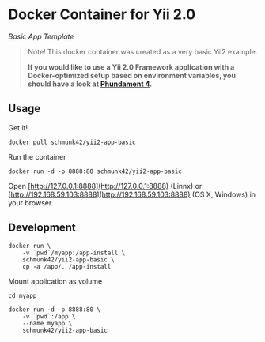 # Docker Container for Yii 2.0

*Basic App Template*

> Note! This docker container was created as a very basic Yii2 example. 
> 
> **If you would like to use a Yii 2.0 Framework application with a Docker-optimized setup based on environment variables, you
should have a look at [Phundament 4](http://phundament.com).**

## Usage

Get it!

    docker pull schmunk42/yii2-app-basic

Run the container

    docker run -d -p 8888:80 schmunk42/yii2-app-basic

Open [http://127.0.0.1:8888](http://127.0.0.1:8888) (Linnx) or [http://192.168.59.103:8888](http://192.168.59.103:8888) (OS X, Windows) in your browser.

## Development

    docker run \
        -v `pwd`/myapp:/app-install \
        schmunk42/yii2-app-basic \
        cp -a /app/. /app-install
        
Mount application as volume    

    cd myapp

    docker run -d -p 8888:80 \
        -v `pwd`:/app \
        --name myapp \
        schmunk42/yii2-app-basic

